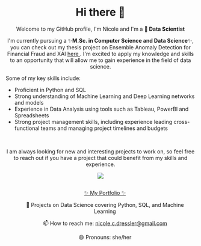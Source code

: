 <h1 align="center"> Hi there 👋 </h1> 

<p align="center"> Welcome to my GitHub profile, I'm Nicole and I'm a <strong>🌱 Data Scientist </strong></p>
<p align="center"> I'm currently pursuing a ✨<strong>M.Sc. in Computer Science and Data Science</strong>✨, you can check out my thesis project on Ensemble Anomaly Detection for Financial Fraud and XAI <a href="https://github.com/ndressler/Financial_Fraud_Detection" target="_blank"> here </a>. I'm excited to apply my knowledge and skills to an opportunity that will allow me to gain experience in the field of data science.			
			
			

Some of my key skills include:

- Proficient in Python and SQL
- Strong understanding of Machine Learning and Deep Learning networks and models
- Experience in Data Analysis using tools such as Tableau, PowerBI and Spreadsheets
- Strong project management skills, including experience leading cross-functional teams and managing project timelines and budgets
<br>

<p align="center">I am always looking for new and interesting projects to work on, so feel free to reach out if you have a project that could benefit from my skills and experience.</p>
<div align="center">
    <a href="https://www.linkedin.com/in/nicolecdressler/" target="_blank"> <img src="https://img.shields.io/badge/LinkedIn-0077B5?style=for-the-badge&logo=linkedin&logoColor=white" target="_blank"> </a>
</div>

##
<div align="center">
<ul>
  <p> <a href="https://github.com/ndressler/Data_Science_Portfolio" target="_blank"> ✨ My Portfolio ✨ </a> </p>
  <p> 🌱 Projects on Data Science covering Python, SQL, and Machine Learning </p>
  <p> 📫 How to reach me: <a href="mailto:nicole.c.dressler@gmail.com" target="_blank"> nicole.c.dressler@gmail.com </a></p>
  <p> 😄 Pronouns: she/her </p>
  
</ul> 
</div>
